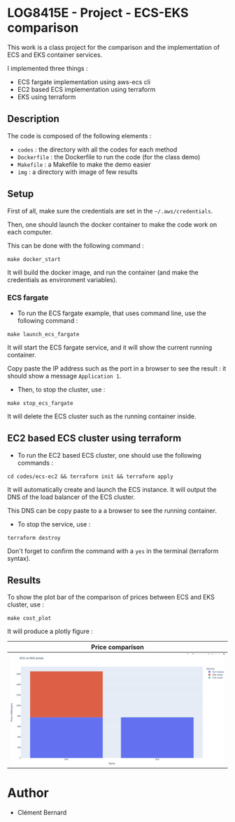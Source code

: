 # LOG8415E - Project - ECS-EKS comparison

This work is a class project for the comparison and the implementation of ECS and EKS container services. 

I implemented three things : 

- ECS fargate implementation using aws-ecs cli
- EC2 based ECS implementation using terraform 
- EKS using terraform



## Description 

The code is composed of the following elements : 

- `codes` : the directory with all the codes for each method
- `Dockerfile` : the Dockerfile to run the code (for the class demo)
- `Makefile` : a Makefile to make the demo easier 
- `img` : a directory with image of few results 


## Setup 

First of all, make sure the credentials are set in the `~/.aws/credentials`. 

Then, one should launch the docker container to make the code work on each computer. 

This can be done with the following command : 

```shell
make docker_start
```
It will build the docker image, and run the container (and make the credentials as environment variables). 

### ECS fargate 

- To run the ECS fargate example, that uses command line, use the following command : 

```shell
make launch_ecs_fargate
```

It will start the ECS fargate service, and it will show the current running container. 

Copy paste the IP address such as the port in a browser to see the result : it should show a message `Application 1`. 

- Then, to stop the cluster, use : 

```shell
make stop_ecs_fargate
```

It will delete the ECS cluster such as the running container inside.


## EC2 based ECS cluster using terraform

- To run the EC2 based ECS cluster, one should use the following commands : 

```shell
cd codes/ecs-ec2 && terraform init && terraform apply
```

It will automatically create and launch the ECS instance. It will output the DNS of the load balancer of the ECS cluster. 

This DNS can be copy paste to a a browser to see the running container. 

- To stop the service, use : 

```shell
terraform destroy
```
Don't forget to confirm the command with a `yes` in the terminal (terraform syntax). 


## Results 

To show the plot bar of the comparison of prices between ECS and EKS cluster, use : 

```shell
make cost_plot
```

It will produce a plotly figure : 


| Price comparison |  
|---|  
| ![](./img/prices.png) | 






# Author 

- Clément Bernard 

